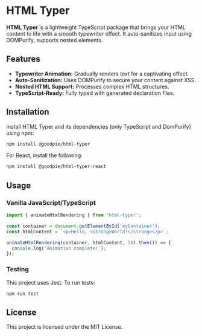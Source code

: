 # HTML Typer

**HTML Typer** is a lightweight TypeScript package that brings your HTML content to life with a smooth typewriter effect. It auto-sanitizes input using DOMPurify, supports nested elements.

## Features

- **Typewriter Animation:** Gradually renders text for a captivating effect.
- **Auto-Sanitization:** Uses DOMPurify to secure your content against XSS.
- **Nested HTML Support:** Processes complex HTML structures.
- **TypeScript-Ready:** Fully typed with generated declaration files.

## Installation

Install HTML Typer and its dependencies (only TypeScript and DomPurify) using npm:

```bash
npm install @goodpie/html-typer
```

For React, install the following:

```bash
npm install @goodpie/html-typer-react
```

## Usage

### Vanilla JavaScript/TypeScript

```typescript
import { animateHtmlRendering } from 'html-typer';

const container = document.getElementById('myContainer');
const htmlContent = `<p>Hello, <strong>World!</strong></p>`;

animateHtmlRendering(container, htmlContent, 50).then(() => {
  console.log('Animation complete!');
});
```
### Testing

This project uses Jest. To run tests:

```bash
npm run test
```

## License

This project is licensed under the MIT License.